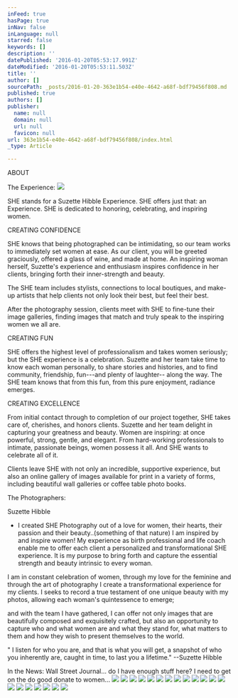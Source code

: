```yaml
---
inFeed: true
hasPage: true
inNav: false
inLanguage: null
starred: false
keywords: []
description: ''
datePublished: '2016-01-20T05:53:17.991Z'
dateModified: '2016-01-20T05:53:11.503Z'
title: ''
author: []
sourcePath: _posts/2016-01-20-363e1b54-e40e-4642-a68f-bdf79456f808.md
published: true
authors: []
publisher:
  name: null
  domain: null
  url: null
  favicon: null
url: 363e1b54-e40e-4642-a68f-bdf79456f808/index.html
_type: Article

---
```

ABOUT

The Experience:
![](https://the-grid-user-content.s3-us-west-2.amazonaws.com/7378f360-574d-4c2c-a196-6d110c5052bd.jpg)

SHE stands for a Suzette Hibble Experience. SHE offers just that: an Experience. SHE is dedicated to honoring, celebrating, and inspiring women.

CREATING CONFIDENCE

SHE knows that being photographed can be intimidating, so our team works to immediately set women at ease. As our client, you will be greeted graciously, offered a glass of wine, and made at home. An inspiring woman herself, Suzette's experience and enthusiasm inspires confidence in her clients, bringing forth their inner-strength and beauty.

The SHE team includes stylists, connections to local boutiques, and make-up artists that help clients not only look their best, but feel their best.  

After the photography session, clients meet with SHE to fine-tune their image galleries, finding images that match and truly speak to the inspiring women we all are.

CREATING FUN

SHE offers the highest level of professionalism and takes women seriously; but the SHE experience is a celebration. Suzette and her team take time to know each woman personally, to share stories and histories, and to find community, friendship, fun---and plenty of laughter-- along the way. The SHE team knows that from this fun, from this pure enjoyment, radiance emerges.

CREATING  EXCELLENCE

From initial contact through to completion of our project together, SHE takes care of, cherishes, and honors clients. Suzette and her team delight in capturing your greatness and beauty. Women are inspiring: at once powerful, strong, gentle, and elegant. From hard-working professionals to intimate, passionate beings, women possess it all. And SHE wants to celebrate all of it.

Clients leave SHE with not only an incredible, supportive experience, but also an online gallery of images available for print in a variety of forms, including beautiful wall galleries or coffee table photo books.

The Photographers:

Suzette Hibble

- I created SHE Photography out of a love for women, their hearts, their passion and their beauty..(something of that nature)   I am inspired by and inspire women!  My experience as birth professional and life coach enable me to offer each client a personalized and transformational SHE experience.  It is my purpose to bring forth and capture the essential strength and beauty intrinsic to every woman.

I am in constant celebration of women, through my love for the feminine and through the art of photography I create a transformational experience for my clients.  I seeks to record a true testament of one unique beauty with my photos, allowing each woman's quintessence to emerge; 

and with the team I have gathered, I can offer not only images that are beautifully composed and exquisitely crafted, but also an opportunity to capture who and what women are and what they stand for, what matters to them and how they wish to present themselves to the world. 

" I listen for who you are, and that is what you will get, a snapshot of who you inherently are, caught in time, to last you a lifetime." --Suzette Hibble

In the News:   Wall Street Journal...   do I have enough stuff here?  I need to get on the do good donate to women...
![](https://the-grid-user-content.s3-us-west-2.amazonaws.com/0a50d170-9423-477a-8c33-180c9554690b.jpg)
![](https://the-grid-user-content.s3-us-west-2.amazonaws.com/3f890660-5728-4c91-8ece-b3920339d385.jpg)
![](https://the-grid-user-content.s3-us-west-2.amazonaws.com/a1d8741c-8896-4f53-b00f-6744577ceb79.jpg)
![](https://the-grid-user-content.s3-us-west-2.amazonaws.com/e0fd13df-615e-4595-b6f9-2a813daa0bac.jpg)
![](https://the-grid-user-content.s3-us-west-2.amazonaws.com/d59eb0f7-67d6-4582-86ce-aa7e683adfad.jpg)
![](https://the-grid-user-content.s3-us-west-2.amazonaws.com/dc903d6f-8bc0-4914-8b03-a016474cdae4.jpg)
![](https://the-grid-user-content.s3-us-west-2.amazonaws.com/f5d6fa22-6322-4491-b604-d3f978e2e30c.jpg)
![](https://the-grid-user-content.s3-us-west-2.amazonaws.com/ab189ace-e804-40d3-b583-24cccf5435c8.jpg)
![](https://the-grid-user-content.s3-us-west-2.amazonaws.com/af09acd9-3491-448d-941b-0a52a954b933.jpg)
![](https://the-grid-user-content.s3-us-west-2.amazonaws.com/220e9cc4-b4e3-473d-bf8d-9c855aad63d6.jpg)
![](https://the-grid-user-content.s3-us-west-2.amazonaws.com/b1feec89-d2b2-4bc7-bbd3-fbae710abda6.jpg)
![](https://the-grid-user-content.s3-us-west-2.amazonaws.com/1906b421-586c-413b-aa93-de34736f7932.jpg)
![](https://the-grid-user-content.s3-us-west-2.amazonaws.com/4ee5c5a3-1ff9-404c-94a7-60808902a64e.jpg)
![](https://the-grid-user-content.s3-us-west-2.amazonaws.com/e84c1cf1-25fd-43d0-9e6f-f0ee0e805b69.jpg)
![](https://the-grid-user-content.s3-us-west-2.amazonaws.com/47aed2ca-6d05-41e4-ac1c-485e0023468d.jpg)
![](https://the-grid-user-content.s3-us-west-2.amazonaws.com/d6091c59-84c0-4749-a700-91a0c840ac9b.jpg)
![](https://the-grid-user-content.s3-us-west-2.amazonaws.com/33608bf7-fb2c-4144-b58b-16689584b1e5.jpg)
![](https://the-grid-user-content.s3-us-west-2.amazonaws.com/e88f6935-d668-4d65-866c-1f5cef8e2c4a.jpg)
![](https://the-grid-user-content.s3-us-west-2.amazonaws.com/6d444385-40e0-42f4-b548-2702a294845a.jpg)
![](https://the-grid-user-content.s3-us-west-2.amazonaws.com/90fa157f-5976-4cb0-bde6-d7ea379f96b4.jpg)